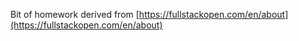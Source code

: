 Bit of homework derived from [https://fullstackopen.com/en/about](https://fullstackopen.com/en/about)